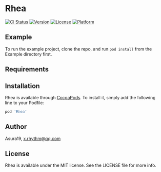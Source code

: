 # Rhea

[![CI Status](https://img.shields.io/travis/Asura19/Rhea.svg?style=flat)](https://travis-ci.org/Asura19/Rhea)
[![Version](https://img.shields.io/cocoapods/v/Rhea.svg?style=flat)](https://cocoapods.org/pods/Rhea)
[![License](https://img.shields.io/cocoapods/l/Rhea.svg?style=flat)](https://cocoapods.org/pods/Rhea)
[![Platform](https://img.shields.io/cocoapods/p/Rhea.svg?style=flat)](https://cocoapods.org/pods/Rhea)

## Example

To run the example project, clone the repo, and run `pod install` from the Example directory first.

## Requirements

## Installation

Rhea is available through [CocoaPods](https://cocoapods.org). To install
it, simply add the following line to your Podfile:

```ruby
pod 'Rhea'
```

## Author

Asura19, x.rhythm@qq.com

## License

Rhea is available under the MIT license. See the LICENSE file for more info.
